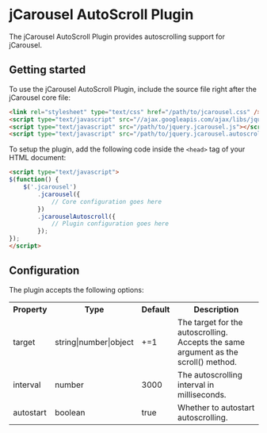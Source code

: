 jCarousel AutoScroll Plugin
===========================

The jCarousel AutoScroll Plugin provides autoscrolling support for jCarousel.

Getting started
---------------

To use the jCarousel AutoScroll Plugin, include the source file right after the jCarousel core file:

```html
<link rel="stylesheet" type="text/css" href="/path/to/jcarousel.css" />
<script type="text/javascript" src="//ajax.googleapis.com/ajax/libs/jquery/1.7.2/jquery.min.js"></script>
<script type="text/javascript" src="/path/to/jquery.jcarousel.js"></script>
<script type="text/javascript" src="/path/to/jquery.jcarousel.autoscroll.js"></script>
```

To setup the plugin, add the following code inside the `<head>` tag of your HTML document:

```html
<script type="text/javascript">
$(function() {
    $('.jcarousel')
        .jcarousel({
            // Core configuration goes here
        })
        .jcarouselAutoscroll({
            // Plugin configuration goes here
        });
});
</script>
```

Configuration
-------------

The plugin accepts the following options:

<table>
    <tr>
        <th>Property</th>
        <th>Type</th>
        <th>Default</th>
        <th>Description</th>
    </tr>
    <tr>
        <td>target</td>
        <td>string|number|object</td>
        <td>+=1</td>
        <td>The target for the autoscrolling. Accepts the same argument as the scroll() method.</td>
    </tr>
    <tr>
        <td>interval</td>
        <td>number</td>
        <td>3000</td>
        <td>The autoscrolling interval in milliseconds.</td>
    </tr>
    <tr>
        <td>autostart</td>
        <td>boolean</td>
        <td>true</td>
        <td>Whether to autostart autoscrolling.</td>
    </tr>
</table>
